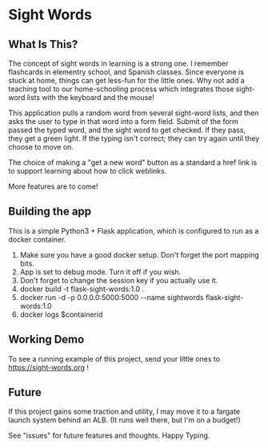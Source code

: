 # Sight Words

## What Is This? 

The concept of sight words in learning is a strong one. I remember flashcards in elementry school, and Spanish classes. Since everyone is stuck at home, things can get less-fun for the little ones. Why not add a teaching tool to our home-schooling process which integrates those sight-word lists with the keyboard and the mouse!

This application pulls a random word from several sight-word lists, and then asks the user to type in that word into a form field. Submit of the form passed the typed word, and the sight word to get checked. If they pass, they get a green light. If the typing isn't correct; they can try again until they choose to move on. 

The choice of making a "get a new word" button as a standard a href link is to support learning about how to click weblinks. 

More features are to come!


## Building the app

This is a simple Python3 + Flask application, which is configured to run as a docker container. 

1. Make sure you have a good docker setup. Don't forget the port mapping bits. 
2. App is set to debug mode. Turn it off if you wish. 
3. Don't forget to change the session key if you actually use it.
4. docker build -t flask-sight-words:1.0 .
5. docker run -d -p 0.0.0.0:5000:5000 --name sightwords flask-sight-words:1.0
6. docker logs $containerid

## Working Demo

To see a running example of this project, send your little ones to https://sight-words.org !


## Future

If this project gains some traction and utility, I may move it to a fargate launch system behind an ALB. (It runs well there, but I'm on a budget!) 


See "issues" for future features and thoughts. Happy Typing. 
